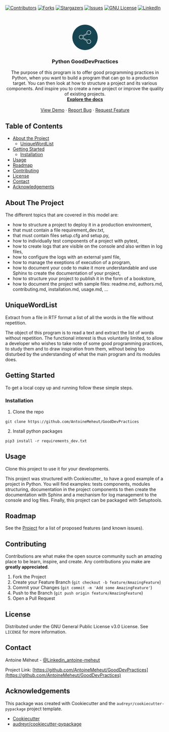 <!-- PROJECT SHIELDS -->
[![Contributors][contributors-shield]][contributors-url]
[![Forks][forks-shield]][forks-url]
[![Stargazers][stars-shield]][stars-url]
[![Issues][issues-shield]][issues-url]
[![GNU License][license-shield]][license-url]
[![LinkedIn][linkedin-shield]][linkedin-url]



<!-- PROJECT LOGO -->
<br />
<p align="center">
  <a href="https://github.com/AntoineMeheut/GoodDevPractices">
    <img src="images/logo.png" alt="Logo" width="80" height="80">
  </a>

  <h3 align="center">Python GoodDevPractices </h3>

  <p align="center">
    The purpose of this program is to offer good programming practices in Python, when you want to build a program that can go to a production target. You can then look at how to structure a project and its various components. And inspire you to create a new project or improve the quality of existing projects.
    <br />
    <a href="https://github.com/AntoineMeheut/GoodDevPractices/tree/master/docs"><strong>Explore the docs</strong></a>
    <br />
    <br />
    <a href="https://github.com/AntoineMeheut/GoodDevPractices">View Demo</a>
    ·
    <a href="https://github.com/AntoineMeheut/GoodDevPractices/issues">Report Bug</a>
    ·
    <a href="https://github.com/AntoineMeheut/GoodDevPractices/issues">Request Feature</a>
  </p>
</p>



<!-- TABLE OF CONTENTS -->
## Table of Contents

* [About the Project](#about-the-project)
  * [UniqueWordList](#UniqueWordList)
* [Getting Started](#getting-started)
  * [Installation](#installation)
* [Usage](#usage)
* [Roadmap](#roadmap)
* [Contributing](#contributing)
* [License](#license)
* [Contact](#contact)
* [Acknowledgements](#acknowledgements)



<!-- ABOUT THE PROJECT -->
## About The Project

The different topics that are covered in this model are:
 
*  how to structure a project to deploy it in a production environment,
*  that must contain a file requirement_dev.txt,
*  that must contain files setup.cfg and setup.py,
*  how to individually test components of a project with pytest,
*  how to create logs that are visible on the console and also written in log files,
*  how to configure the logs with an external yaml file,
*  how to manage the exeptions of execution of a program,
*  how to document your code to make it more understandable and use Sphinx to create the documentation of your project,
*  how to structure your project to publish it in the form of a bookstore,
*  how to document the project with sample files: readme.md, authors.md, contributing.md, installation.md, usage.md, ...
 
UniqueWordList
--------------
Extract from a file in RTF format a list of all the words in the file  without repetition.
 
The object of this program is to read a text and extract the list of words without repetition. The functional interest is thus voluntarily limited, to allow a developer who wishes to take note of some good programming practices, to study them and to draw inspiration from them, without being too disturbed by the understanding of what the main program and its modules does.

<!-- GETTING STARTED -->
## Getting Started

To get a local copy up and running follow these simple steps.

### Installation
 
1. Clone the repo
```
git clone https://github.com/AntoineMeheut/GoodDevPractices
```
2. Install python packages
```
pip3 install -r requirements_dev.txt
```



<!-- USAGE EXAMPLES -->
## Usage

Clone this project to use it for your developments.

This project was structured with Cookiecutter_ to have a good example of a project in Python. You will find examples: tests components, modules structuring, documentation in the project components to then create the documentation with Sphinx and a mechanism for log management to the console and log files. Finally, this project can be packaged with Setuptools.


<!-- ROADMAP -->
## Roadmap

See the [Project](https://github.com/AntoineMeheut/GoodDevPractices/projects) for a list of proposed features (and known issues).



<!-- CONTRIBUTING -->
## Contributing

Contributions are what make the open source community such an amazing place to be learn, inspire, and create. Any contributions you make are **greatly appreciated**.

1. Fork the Project
2. Create your Feature Branch (`git checkout -b feature/AmazingFeature`)
3. Commit your Changes (`git commit -m 'Add some AmazingFeature'`)
4. Push to the Branch (`git push origin feature/AmazingFeature`)
5. Open a Pull Request



<!-- LICENSE -->
## License

Distributed under the GNU General Public License v3.0 License. See `LICENSE` for more information.



<!-- CONTACT -->
## Contact

Antoine Méheut - [@Linkedin_antoine-meheut](https://www.linkedin.com/in/antoine-meheut)

Project Link: [https://github.com/AntoineMeheut/GoodDevPractices](https://github.com/AntoineMeheut/GoodDevPractices)



<!-- ACKNOWLEDGEMENTS -->
## Acknowledgements

This package was created with Cookiecutter and the `audreyr/cookiecutter-pypackage` project template.

* [Cookiecutter](https://github.com/audreyr/cookiecutter)
* [audreyr/cookiecutter-pypackage](https://github.com/audreyr/cookiecutter-pypackage)


<!-- MARKDOWN LINKS & IMAGES -->
<!-- https://www.markdownguide.org/basic-syntax/#reference-style-links -->
[contributors-shield]: https://img.shields.io/github/contributors/AntoineMeheut/GoodDevPractices?color=green
[contributors-url]: https://github.com/AntoineMeheut/GoodDevPractices/graphs/contributors
[forks-shield]: https://img.shields.io/github/forks/AntoineMeheut/GoodDevPractices
[forks-url]: https://github.com/AntoineMeheut/GoodDevPractices/network/members
[stars-shield]: https://img.shields.io/github/stars/AntoineMeheut/GoodDevPractices
[stars-url]: https://github.com/AntoineMeheut/GoodDevPractices/stargazers
[issues-shield]: https://img.shields.io/github/issues/AntoineMeheut/GoodDevPractices
[issues-url]: https://github.com/AntoineMeheut/GoodDevPractices/issues
[license-shield]: https://img.shields.io/github/license/AntoineMeheut/GoodDevPractices
[license-url]: https://github.com/AntoineMeheut/GoodDevPractices/blob/master/LICENSE
[linkedin-shield]: https://img.shields.io/badge/-LinkedIn-black.svg?style=flat-square&logo=linkedin&colorB=555
[linkedin-url]: https://www.linkedin.com/in/antoine-meheut
[product-screenshot]: images/screenshot.png
